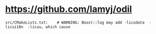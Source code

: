 # https://github.com/lamyj/odil

```console
src/CMakeLists.txt:    # WARNING: Boost::log may add -licudata  -licui18n  -licuu, which cause 

```
